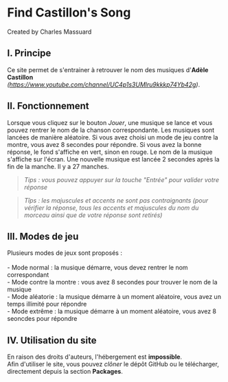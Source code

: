 # Find Castillon's Song

Created by Charles Massuard

## I. Principe

Ce site permet de s'entrainer à retrouver le nom des musiques d'**Adèle Castillon** *(https://www.youtube.com/channel/UC4p1s3UMlru9kkkp74Yb42g)*.

## II. Fonctionnement

Lorsque vous cliquez sur le bouton *Jouer*, une musique se lance et vous pouvez rentrer le nom de la chanson correspondante.
Les musiques sont lancées de manière aléatoire. Si vous avez choisi un mode de jeu contre la montre, vous avez 8 secondes pour répondre.
Si vous avez la bonne réponse, le fond s'affiche en vert, sinon en rouge.
Le nom de la musique s'affiche sur l'écran.
Une nouvelle musique est lancée 2 secondes après la fin de la manche.
Il y a 27 manches.

> *Tips : vous pouvez appuyer sur la touche "Entrée" pour valider votre réponse*

> *Tîps : les majuscules et accents ne sont pas contraignants (pour vérifier la réponse, tous les accents et majuscules du nom du morceau ainsi que de votre réponse sont retirés)*

## III. Modes de jeu

Plusieurs modes de jeux sont proposés :  <br><br>
    - Mode normal : la musique démarre, vous devez rentrer le nom correspondant <br>
    - Mode contre la montre : vous avez 8 secondes pour trouver le nom de la musique <br>
    - Mode aléatorie : la musique démarre à un moment aléatoire, vous avez un temps illimité pour répondre <br>
    - Mode extrême : la musique démarre à un moment aléatoire, vous avez 8 seoncdes pour répondre 

## IV. Utilisation du site

En raison des droits d'auteurs, l'hébergement est **impossible**.<br>
Afin d'utiliser le site, vous pouvez *clôner* le dépôt GitHub ou le télécharger, directement depuis la section **Packages**.

